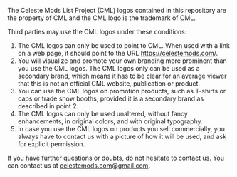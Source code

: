 The Celeste Mods List Project (CML) logos contained in this repository are
the property of CML and the CML logo is the trademark of CML.

Third parties may use the CML logos under these conditions:

1. The CML logos can only be used to point to CML. When used with a
   link on a web page, it should point to the URL https://celestemods.com/.
2. You will visualize and promote your own branding more prominent than you use
   the CML logos. The CML logos only can be used as a secondary
   brand, which means it has to be clear for an average viewer that this is not
   an official CML website, publication or product.
3. You can use the CML logos on promotion products, such as T-shirts or
   caps or trade show booths, provided it is a secondary brand as described in
   point 2.
4. The CML logos can only be used unaltered, without fancy enhancements,
   in original colors, and with original typography.
5. In case you use the CML logos on products you sell commercially, you
   always have to contact us with a picture of how it will be used, and ask for
   explicit permission.

If you have further questions or doubts, do not hesitate to contact us. You can
contact us at celestemods.com@gmail.com.
